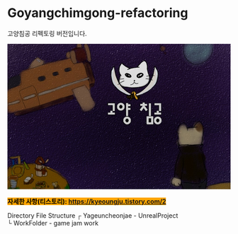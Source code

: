# Goyangchimgong-refactoring

고양침공 리펙토링 버전입니다.

 <img src="https://github.com/kj1241/Goyangchimgong-refactoring/blob/main/%EB%A9%94%EC%9D%B8%ED%99%94%EB%A9%B4.jpg?raw=true"> 
  
 <mark style="background-color:orange">**자세한 사항(티스토리): https://kyeoungju.tistory.com/2**  </mark> 
 
 Directory File Structure
┌ Yageuncheonjae - UnrealProject  
└ WorkFolder - game jam work
